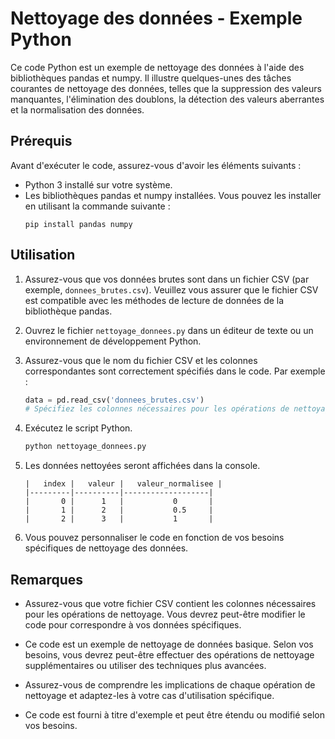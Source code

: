 
# Nettoyage des données - Exemple Python

Ce code Python est un exemple de nettoyage des données à l'aide des bibliothèques pandas et numpy. Il illustre quelques-unes des tâches courantes de nettoyage des données, telles que la suppression des valeurs manquantes, l'élimination des doublons, la détection des valeurs aberrantes et la normalisation des données.

## Prérequis

Avant d'exécuter le code, assurez-vous d'avoir les éléments suivants :

- Python 3 installé sur votre système.
- Les bibliothèques pandas et numpy installées. Vous pouvez les installer en utilisant la commande suivante :
  ```
  pip install pandas numpy
  ```

## Utilisation

1. Assurez-vous que vos données brutes sont dans un fichier CSV (par exemple, `donnees_brutes.csv`). Veuillez vous assurer que le fichier CSV est compatible avec les méthodes de lecture de données de la bibliothèque pandas.

2. Ouvrez le fichier `nettoyage_donnees.py` dans un éditeur de texte ou un environnement de développement Python.

3. Assurez-vous que le nom du fichier CSV et les colonnes correspondantes sont correctement spécifiés dans le code. Par exemple :
   ```python
   data = pd.read_csv('donnees_brutes.csv')
   # Spécifiez les colonnes nécessaires pour les opérations de nettoyage
   ```

4. Exécutez le script Python.

   ```bash
   python nettoyage_donnees.py
   ```

5. Les données nettoyées seront affichées dans la console.

   ```plaintext
   |   index |   valeur |   valeur_normalisee |
   |---------|----------|-------------------|
   |       0 |      1   |           0       |
   |       1 |      2   |           0.5     |
   |       2 |      3   |           1       |
   ```

6. Vous pouvez personnaliser le code en fonction de vos besoins spécifiques de nettoyage des données.

## Remarques

- Assurez-vous que votre fichier CSV contient les colonnes nécessaires pour les opérations de nettoyage. Vous devrez peut-être modifier le code pour correspondre à vos données spécifiques.

- Ce code est un exemple de nettoyage de données basique. Selon vos besoins, vous devrez peut-être effectuer des opérations de nettoyage supplémentaires ou utiliser des techniques plus avancées.

- Assurez-vous de comprendre les implications de chaque opération de nettoyage et adaptez-les à votre cas d'utilisation spécifique.

- Ce code est fourni à titre d'exemple et peut être étendu ou modifié selon vos besoins.

